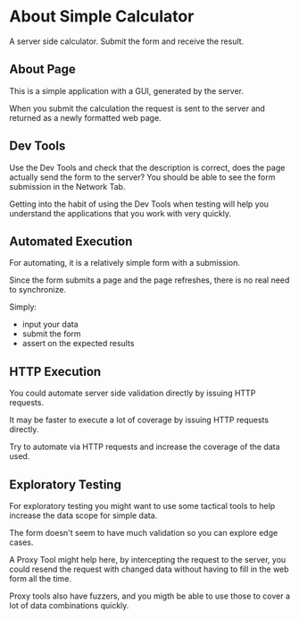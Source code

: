 # About Simple Calculator

<div class="explanation">
        <p>A server side calculator. Submit the form and receive the result.
        </p>
</div>

## About Page

This is a simple application with a GUI, generated by the server.

When you submit the calculation the request is sent to the server and returned as a newly formatted web page.

## Dev Tools

Use the Dev Tools and check that the description is correct, does the page actually send the form to the server? You should be able to see the form submission in the Network Tab.

Getting into the habit of using the Dev Tools when testing will help you understand the applications that you work with very quickly.

## Automated Execution

For automating, it is a relatively simple form with a submission.

Since the form submits a page and the page refreshes, there is no real need to synchronize.

Simply:

- input your data
- submit the form
- assert on the expected results


## HTTP Execution

You could automate server side validation directly by issuing HTTP requests.

It may be faster to execute a lot of coverage by issuing HTTP requests directly.

Try to automate via HTTP requests and increase the coverage of the data used.

## Exploratory Testing

For exploratory testing you might want to use some tactical tools to help increase the data scope for simple data.

The form doesn't seem to have much validation so you can explore edge cases.

A Proxy Tool might help here, by intercepting the request to the server, you could resend the request with changed data without having to fill in the web form all the time.

Proxy tools also have fuzzers, and you migth be able to use those to cover a lot of data combinations quickly.